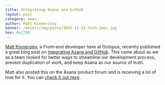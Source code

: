 ```yaml
---
title: Integrating Asana and GitHub
layout: post
category: news
author: Matt Kinnersley
banner: /assets/img/posts/2015-11-23-tech-jobs.jpg
hex: 0e1720
---
```


[Matt Kinnersley](https://techwaffle.dev), a Front-end developer here at Octopus,
recently published a great blog post on [Integrating Asana and GitHub](https://www.techwaffle.dev/posts/integrating-asana-and-github). This came about as we as a team looked for better ways to streamline our development process, prevent duplication of work, and keep Asana as our source of truth.

Matt also posted this on the Asana product forum and is receiving a lot of love for it. You can [check it out here](https://forum.asana.com/t/easy-way-to-build-an-asana-github-integration/118878/2).
